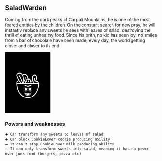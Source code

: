 ## SaladWarden

Coming from the dark peaks of Carpati Mountains, he is one of the most feared entities by the children. On the constant search for new pray, he will instantly replace  any sweets he sees with leaves of salad, destroying the thrill of eating unhealthy food. Since his brith, no kid has seen joy, no smiles from a bar of chocolate have been made, every day, the world getting closer and closer to its end.

![CookieLover image](/Images/saladMaker.jpg)

### Powers and weaknesses

    ➕ Can transform any sweets to leaves of salad
    ➕ Can block CookieLover cookie producing ability
    ➖ It can't stop CookieLover milk producing ability
    ➖ It can only transform sweets into salad, meaning it has no power over junk food (burgers, pizza etc)
